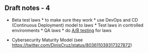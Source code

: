 ## Draft notes - 4

* Beta test laws
      * to make sure they work
      * use DevOps and CD (Continuous Deployment) model to laws
      * Test laws in controlled environments
        * QA laws
        * do [A/B testing](https://en.wikipedia.org/wiki/A/B_testing) for laws


* Cybersecurity Maturity Model (see https://twitter.com/DinisCruz/status/803611039317327872)  
